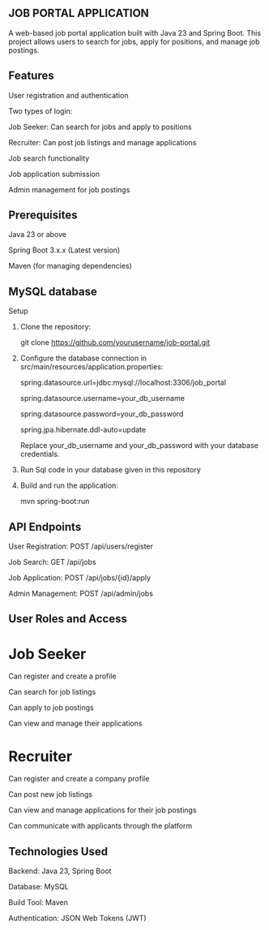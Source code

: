 ## JOB PORTAL APPLICATION

A web-based job portal application built with Java 23 and Spring Boot. This project allows users to search for jobs, apply for positions, and manage job postings.

## Features

User registration and authentication

Two types of login:

Job Seeker: Can search for jobs and apply to positions

Recruiter: Can post job listings and manage applications

Job search functionality

Job application submission

Admin management for job postings

## Prerequisites
Java 23 or above

Spring Boot 3.x.x (Latest version)

Maven (for managing dependencies)

## MySQL database

Setup
1. Clone the repository:

   git clone https://github.com/yourusername/job-portal.git

2. Configure the database connection in src/main/resources/application.properties:

   spring.datasource.url=jdbc:mysql://localhost:3306/job_portal

   spring.datasource.username=your_db_username

   spring.datasource.password=your_db_password

   spring.jpa.hibernate.ddl-auto=update

   Replace your_db_username and your_db_password with your database credentials.

3. Run Sql code in your database given in this repository

4. Build and run the application:

   mvn spring-boot:run

## API Endpoints
User Registration: POST /api/users/register

Job Search: GET /api/jobs

Job Application: POST /api/jobs/{id}/apply

Admin Management: POST /api/admin/jobs

## User Roles and Access

# Job Seeker

Can register and create a profile

Can search for job listings

Can apply to job postings

Can view and manage their applications

# Recruiter

Can register and create a company profile

Can post new job listings

Can view and manage applications for their job postings

Can communicate with applicants through the platform

## Technologies Used

Backend: Java 23, Spring Boot

Database: MySQL

Build Tool: Maven

Authentication: JSON Web Tokens (JWT)
